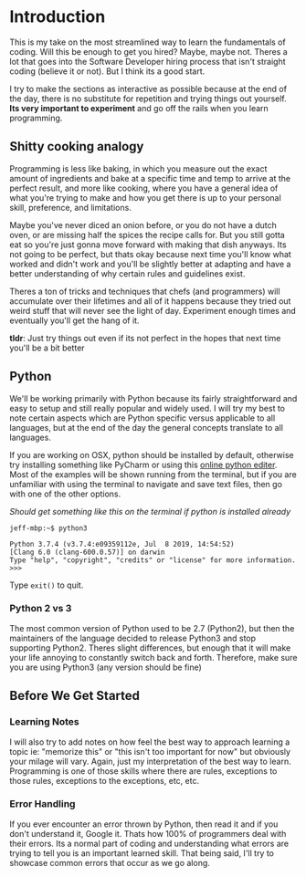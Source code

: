 # Introduction
This is my take on the most streamlined way to learn the fundamentals of coding. Will this be enough to get you hired? Maybe, maybe not. Theres a lot that goes into the Software Developer hiring process that isn't straight coding (believe it or not). But I think its a good start.

I try to make the sections as interactive as possible because at the end of the day, there is no substitute for repetition and trying things out yourself. **Its very important to experiment** and go off the rails when you learn programming. 

## Shitty cooking analogy
Programming is less like baking, in which you measure out the exact amount of ingredients and bake at a specific time and temp to arrive at the perfect result, and more like cooking, where you have a general idea of what you're trying to make and how you get there is up to your personal skill, preference, and limitations. 

Maybe you've never diced an onion before, or you do not have a dutch oven, or are missing half the spices the recipe calls for. But you still gotta eat so you're just gonna move forward with making that dish anyways. Its not going to be perfect, but thats okay because next time you'll know what worked and didn't work and you'll be slightly better at adapting and have a better understanding of why certain rules and guidelines exist.

Theres a ton of tricks and techniques that chefs (and programmers) will accumulate over their lifetimes and all of it happens because they tried out weird stuff that will never see the light of day. Experiment enough times and eventually you'll get the hang of it.

**tldr**: Just try things out even if its not perfect in the hopes that next time you'll be a bit better

## Python
We'll be working primarily with Python because its fairly straightforward and easy to setup and still really popular and widely used. I will try my best to note certain aspects which are Python specific versus applicable to all languages, but at the end of the day the general concepts translate to all languages.

If you are working on OSX, python should be installed by default, otherwise try installing something like PyCharm or using this [online python editer](https://www.programiz.com/python-programming/online-compiler/). Most of the examples will be shown running from the terminal, but if you are unfamiliar with using the terminal to navigate and save text files, then go with one of the other options.

*Should get something like this on the terminal if python is installed already*
```
jeff-mbp:~$ python3

Python 3.7.4 (v3.7.4:e09359112e, Jul  8 2019, 14:54:52)
[Clang 6.0 (clang-600.0.57)] on darwin
Type "help", "copyright", "credits" or "license" for more information.
>>>
```
Type `exit()` to quit.

### Python 2 vs 3
The most common version of Python used to be 2.7 (Python2), but then the maintainers of the language decided to release Python3 and stop supporting Python2. Theres slight differences, but enough that it will make your life annoying to constantly switch back and forth. Therefore, make sure you are using Python3 (any version should be fine)

## Before We Get Started

### Learning Notes
I will also try to add notes on how feel the best way to approach learning a topic ie: "memorize this" or "this isn't too important for now" but obviously your milage will vary. Again, just my interpretation of the best way to learn. Programming is one of those skills where there are rules, exceptions to those rules, exceptions to the exceptions, etc, etc.

### Error Handling
If you ever encounter an error thrown by Python, then read it and if you don't understand it, Google it. Thats how 100% of programmers deal with their errors. Its a normal part of coding and understanding what errors are trying to tell you is an important learned skill. That being said, I'll try to showcase common errors that occur as we go along.
